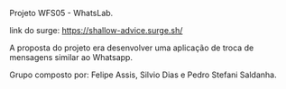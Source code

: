 Projeto WFS05 - WhatsLab.

link do surge: https://shallow-advice.surge.sh/

A proposta do projeto era desenvolver uma aplicação de troca de mensagens similar ao Whatsapp. 

Grupo composto por: Felipe Assis, Silvio Dias e Pedro Stefani Saldanha.
